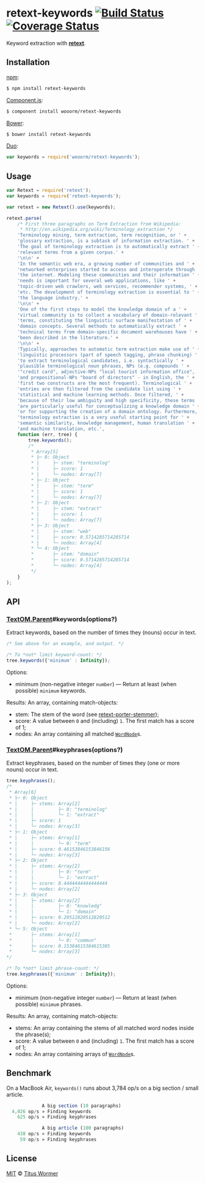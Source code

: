 # retext-keywords [![Build Status](https://img.shields.io/travis/wooorm/retext-keywords.svg?style=flat)](https://travis-ci.org/wooorm/retext-keywords) [![Coverage Status](https://img.shields.io/coveralls/wooorm/retext-keywords.svg?style=flat)](https://coveralls.io/r/wooorm/retext-keywords?branch=master)

Keyword extraction with **[retext](https://github.com/wooorm/retext)**.

## Installation

[npm](https://docs.npmjs.com/cli/install):

```bash
$ npm install retext-keywords
```

[Component.js](https://github.com/componentjs/component):

```bash
$ component install wooorm/retext-keywords
```

[Bower](http://bower.io/#install-packages):

```bash
$ bower install retext-keywords
```

[Duo](http://duojs.org/#getting-started):

```javascript
var keywords = require('wooorm/retext-keywords');
```

## Usage

```javascript
var Retext = require('retext');
var keywords = require('retext-keywords');

var retext = new Retext().use(keywords);

retext.parse(
    /* First three paragraphs on Term Extraction from Wikipedia:
     * http://en.wikipedia.org/wiki/Terminology_extraction */
    'Terminology mining, term extraction, term recognition, or ' +
    'glossary extraction, is a subtask of information extraction. ' +
    'The goal of terminology extraction is to automatically extract ' +
    'relevant terms from a given corpus.' +
    '\n\n' +
    'In the semantic web era, a growing number of communities and ' +
    'networked enterprises started to access and interoperate through ' +
    'the internet. Modeling these communities and their information ' +
    'needs is important for several web applications, like ' +
    'topic-driven web crawlers, web services, recommender systems, ' +
    'etc. The development of terminology extraction is essential to ' +
    'the language industry.' +
    '\n\n' +
    'One of the first steps to model the knowledge domain of a ' +
    'virtual community is to collect a vocabulary of domain-relevant ' +
    'terms, constituting the linguistic surface manifestation of ' +
    'domain concepts. Several methods to automatically extract ' +
    'technical terms from domain-specific document warehouses have ' +
    'been described in the literature.' +
    '\n\n' +
    'Typically, approaches to automatic term extraction make use of ' +
    'linguistic processors (part of speech tagging, phrase chunking) ' +
    'to extract terminological candidates, i.e. syntactically ' +
    'plausible terminological noun phrases, NPs (e.g. compounds ' +
    '"credit card", adjective-NPs "local tourist information office", ' +
    'and prepositional-NPs "board of directors" - in English, the ' +
    'first two constructs are the most frequent). Terminological ' +
    'entries are then filtered from the candidate list using ' +
    'statistical and machine learning methods. Once filtered, ' +
    'because of their low ambiguity and high specificity, these terms ' +
    'are particularly useful for conceptualizing a knowledge domain ' +
    'or for supporting the creation of a domain ontology. Furthermore, ' +
    'terminology extraction is a very useful starting point for ' +
    'semantic similarity, knowledge management, human translation ' +
    'and machine translation, etc.',
    function (err, tree) {
        tree.keywords();
        /*
         * Array[5]
         * ├─ 0: Object
         * |     ├─ stem: "terminolog"
         * |     ├─ score: 1
         * |     └─ nodes: Array[7]
         * ├─ 1: Object
         * |     ├─ stem: "term"
         * |     ├─ score: 1
         * |     └─ nodes: Array[7]
         * ├─ 2: Object
         * |     ├─ stem: "extract"
         * |     ├─ score: 1
         * |     └─ nodes: Array[7]
         * ├─ 3: Object
         * |     ├─ stem: "web"
         * |     ├─ score: 0.5714285714285714
         * |     └─ nodes: Array[4]
         * └─ 4: Object
         *       ├─ stem: "domain"
         *       ├─ score: 0.5714285714285714
         *       └─ nodes: Array[4]
         */
    }
);
```

## API

### [TextOM.Parent](https://github.com/wooorm/textom#textomparent-nlcstparent)#keywords(options?)

Extract keywords, based on the number of times they (nouns) occur in text.

```javascript
/* See above for an example, and output. */

/* To *not* limit keyword-count: */
tree.keywords({'minimum' : Infinity});
```

Options:

- minimum (non-negative integer `number`) — Return at least (when possible) `minimum` keywords.

Results: An array, containing match-objects:

- stem: The stem of the word (see [retext-porter-stemmer](https://github.com/wooorm/retext-porter-stemmer/));
- score: A value between `0` and (including) `1`. The first match has a score of 1;
- nodes: An array containing all matched [`WordNode`](https://github.com/wooorm/textom#textomwordnode-nlcstwordnode)s.

### [TextOM.Parent](https://github.com/wooorm/textom#textomparent-nlcstparent)#keyphrases(options?)

Extract keyphrases, based on the number of times they (one or more nouns) occur in text.

```javascript
tree.keyphrases();
/*
 * Array[6]
 * ├─ 0: Object
 * |     ├─ stems: Array[2]
 * |     |         ├─ 0: "terminolog"
 * |     |         └─ 1: "extract"
 * |     ├─ score: 1
 * |     └─ nodes: Array[3]
 * ├─ 1: Object
 * |     ├─ stems: Array[1]
 * |     |         └─ 0: "term"
 * |     ├─ score: 0.46153846153846156
 * |     └─ nodes: Array[3]
 * ├─ 2: Object
 * |     ├─ stems: Array[2]
 * |     |         ├─ 0: "term"
 * |     |         └─ 1: "extract"
 * |     ├─ score: 0.4444444444444444
 * |     └─ nodes: Array[2]
 * ├─ 3: Object
 * |     ├─ stems: Array[2]
 * |     |         ├─ 0: "knowledg"
 * |     |         └─ 1: "domain"
 * |     ├─ score: 0.20512820512820512
 * |     └─ nodes: Array[2]
 * └─ 5: Object
 *       ├─ stems: Array[1]
 *       |         └─ 0: "commun"
 *       ├─ score: 0.15384615384615385
 *       └─ nodes: Array[3]
*/

/* To *not* limit phrase-count: */
tree.keyphrases({'minimum' : Infinity});
```

Options:

- minimum (non-negative integer `number`) — Return at least (when possible) `minimum` phrases.

Results: An array, containing match-objects:

- stems: An array containing the stems of all matched word nodes inside the phrase(s);
- score: A value between `0` and (including) `1`. The first match has a score of 1;
- nodes: An array containing arrays of [`WordNode`](https://github.com/wooorm/textom#textomwordnode-nlcstwordnode)s.

## Benchmark

On a MacBook Air, `keywords()` runs about 3,784 op/s on a big section / small article.

```javascript
             A big section (10 paragraphs)
  4,026 op/s » Finding keywords
    625 op/s » Finding keyphrases

             A big article (100 paragraphs)
    438 op/s » Finding keywords
     59 op/s » Finding keyphrases
```

## License

[MIT](LICENSE) © [Titus Wormer](http://wooorm.com)
